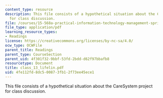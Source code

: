 ```yaml
---
content_type: resource
description: This file consists of a hypothetical situation about the CareSystem project
  for class discussion.
file: /courses/15-568a-practical-information-technology-management-spring-2005/4fe112fd8dc500873fb12f73ee45ece1_class_13_lifelin.pdf
file_type: application/pdf
learning_resource_types:
- Readings
license: https://creativecommons.org/licenses/by-nc-sa/4.0/
ocw_type: OCWFile
parent_title: Readings
parent_type: CourseSection
parent_uid: 4f301f32-9bbf-53fd-2bdd-d62f97bbafb8
resourcetype: Document
title: class_13_lifelin.pdf
uid: 4fe112fd-8dc5-0087-3fb1-2f73ee45ece1
---
```

This file consists of a hypothetical situation about the CareSystem project for class discussion.